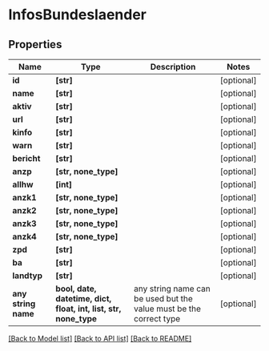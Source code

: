 # InfosBundeslaender


## Properties
Name | Type | Description | Notes
------------ | ------------- | ------------- | -------------
**id** | **[str]** |  | [optional] 
**name** | **[str]** |  | [optional] 
**aktiv** | **[str]** |  | [optional] 
**url** | **[str]** |  | [optional] 
**kinfo** | **[str]** |  | [optional] 
**warn** | **[str]** |  | [optional] 
**bericht** | **[str]** |  | [optional] 
**anzp** | **[str, none_type]** |  | [optional] 
**allhw** | **[int]** |  | [optional] 
**anzk1** | **[str, none_type]** |  | [optional] 
**anzk2** | **[str, none_type]** |  | [optional] 
**anzk3** | **[str, none_type]** |  | [optional] 
**anzk4** | **[str, none_type]** |  | [optional] 
**zpd** | **[str]** |  | [optional] 
**ba** | **[str]** |  | [optional] 
**landtyp** | **[str]** |  | [optional] 
**any string name** | **bool, date, datetime, dict, float, int, list, str, none_type** | any string name can be used but the value must be the correct type | [optional]

[[Back to Model list]](../README.md#documentation-for-models) [[Back to API list]](../README.md#documentation-for-api-endpoints) [[Back to README]](../README.md)



